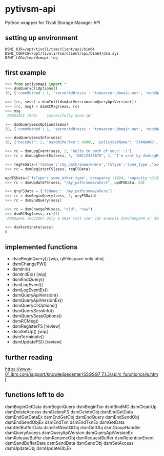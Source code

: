 # pytivsm-api
Python wrapper for Tivoli Storage Manager API

## setting up environment
```
DSMI_DIR=/opt/tivoli/tsm/client/api/bin64
DSMI_CONFIG=/opt/tivoli/tsm/client/api/bin64/dsm.sys
DSMI_LOG=/tmp/dsmapi.log
```

## first example
```python
>>> from pytivsmapi import *
>>> dsmQueryCliOptions()
(0, {'commMethod': 1, 'serverAddresss': 'tsmserver.domain.net', 'nodeName': 'CLIENT_NODENAME', 'serverName': 'TSMSERVER.DOMAIN.NET', 'dsmDir': '/opt/tivoli/tsm/client/api/bin64', 'compressalways': True, 'passwordAccess': True, 'dsmiConfig': '/opt/tivoli/tsm/client/api/bin64/dsm.opt', 'compression': False})

>>> (rc, sess) = dsmInit(dsmApiVersion=dsmQueryApiVersion())
>>> (rc, msg) = dsmRCMsg(sess, rc)
>>> msg
'ANS0302I (RC0)    Successfully done.\n'

>>> dsmQuerySessOptions(sess)
(0, {'commMethod': 1, 'serverAddresss': 'tsmserver.domain.net', 'nodeName': 'CLIENT_NODENAME', 'serverName': 'TSMSERVER.DOMAIN.NET', 'dsmDir': '/opt/tivoli/tsm/client/api/bin64', 'compressalways': True, 'passwordAccess': True, 'dsmiConfig': '/opt/tivoli/tsm/client/api/bin64/dsm.opt', 'compression': False})

>>> dsmQuerySessInfo(sess)
(0, {'backDel': 2, 'maxObjPerTxn': 4096L, 'policySetName': 'STANDARD', 'opNoTrace': 0, 'replServerName': '', 'serverDate': '2015-11-03 05:22:53', 'hldelim': '/', 'serverPort': 1500, 'owner': 'marco', 'replServerHost': '', 'id': 'CLIENT_NODENAME', 'adsmServerName': '', 'compression': 3, 'archDel': 1, 'stVersion': 0, 'serverType': 'Linux/x86_64', 'gpArchRetn': 4266015752, 'serverVer': 7, 'homeServerName': '', 'confFile': '', 'dfltMCName': 'STANDARD', 'accessNode': '', 'nodeType': 'Linux x86-64', 'maxBytesPerTxn_64': 0L, 'serverHost': 'tsmserver.domain.net', 'replServerPort': 0, 'polActDate': None, 'maxBytesPerTxn': 26214400L, 'gpBackRetn': 30, 'fsdelim': '/', 'domainName': 'STANDARD', 'archiveRetentionProtection': False, 'lanFreeEnabled': False, 'serverRel': 1, 'serverSubLev': 300, 'serverLev': 1})

>>> rc = dsmLogEvent(sess, 2, "Hello to both of you!! :)")
>>> rc = dsmLogEventEx(sess, 3, "ABC12345678", 2, "I'm sent by dsmLogEventEx()")

>>> regFSData={'fsName':'/my_path/some/where','fsType':'some_type','occupancy':1024, 'capacity':4096, 'fsAttr':{'netwareFSAttr': {'fsInfoLength':9,'fsInfo':'rwxrwxrwx'}, 'unixFSAttr':{'fsInfoLength':9, 'fsInfo':'rwxrwxrwx'}, 'dosFSAttr':{'driveLetter':'', 'fsInfoLength':0, 'fsInfo':''}}}
>>> rc = dsmRegisterFS(sess, regFSData)

updFSData={'fsType':'some_other_type','occupancy':1024, 'capacity':8192, 'fsAttr':{'netwareFSAttr': {'fsInfoLength':9,'fsInfo':'rwxrwxrwx'}, 'unixFSAttr':{'fsInfoLength':9, 'fsInfo':'rwxrwxrwx'}, 'dosFSAttr':{'driveLetter':'', 'fsInfoLength':0, 'fsInfo':''}}}
>>> rc = dsmUpdateFS(sess, "/my_path/some/where", updFSData, 64)

>>> qryFSData = {'fsName': '/my_path/some/where'}
>>> rc = dsmBeginQuery(sess, 3, qryFSData)
>>> rc = dsmEndQuery(sess)

>>> rc = dsmChangePW(sess, "old", "new")
>>> dsmRCMsg(sess, rc)[1]
'ANS0264E (RC2300) Only a UNIX root user can execute dsmChangePW or dsmDeleteFS.'

>>> dsmTerminate(sess)
0

```

## implemented functions
- dsmBeginQuery() [wip, qtFilespace only atm]
- dsmChangePW()
- dsmInit()
- dsmInitEx() [wip]
- dsmEndQuery()
- dsmLogEvent()
- dsmLogEventEx()
- dsmQueryApiVersion()
- dsmQueryApiVersionEx()
- dsmQueryCliOptions()
- dsmQuerySessInfo()
- dsmQuerySessOptions()
- dsmRCMsg()
- dsmRegisterFS [review]
- dsmSetUp() [wip]
- dsmTerminate()
- dsmUpdateFS() [review]

## further reading
https://www-01.ibm.com/support/knowledgecenter/SSGSG7_7.1.3/api/c_functioncalls.html

## functions left to do
dsmBeginGetData
dsmBeginQuery
dsmBeginTxn
dsmBindMC
dsmCleanUp
dsmDeleteAccess
dsmDeleteFS
dsmDeleteObj
dsmEndGetData
dsmEndGetDataEx
dsmEndGetObj
dsmEndQuery
dsmEndSendObj
dsmEndSendObjEx
dsmEndTxn
dsmEndTxnEx
dsmGetData
dsmGetBufferData
dsmGetNextQObj
dsmGetObj
dsmGroupHandler
dsmQueryAccess
dsmQueryApiVersion
dsmQueryApiVersionEx
dsmReleaseBuffer
dsmRenameObj
dsmRequestBuffer
dsmRetentionEvent
dsmSendBufferData
dsmSendData
dsmSendObj
dsmSetAccess
dsmUpdateObj
dsmUpdateObjEx
